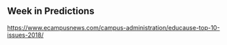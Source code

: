 ## Week in Predictions

https://www.ecampusnews.com/campus-administration/educause-top-10-issues-2018/
